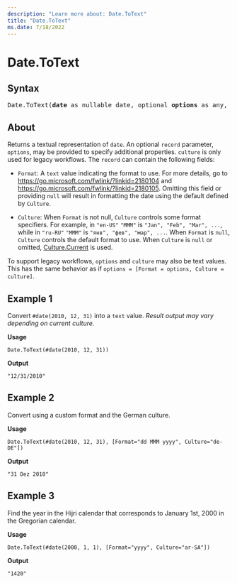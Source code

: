 ```yaml
---
description: "Learn more about: Date.ToText"
title: "Date.ToText"
ms.date: 7/18/2022
---
```

# Date.ToText

## Syntax

<pre>
Date.ToText(<b>date</b> as nullable date, optional <b>options</b> as any, optional <b>culture</b> as nullable text) as nullable text
</pre>

## About

Returns a textual representation of `date`. An optional `record` parameter, `options`, may be provided to specify additional properties. `culture` is only used for legacy workflows. The `record` can contain the following fields:

* `Format`: A `text` value indicating the format to use. For more details, go to https://go.microsoft.com/fwlink/?linkid=2180104 and https://go.microsoft.com/fwlink/?linkid=2180105. Omitting this field or providing `null` will result in formatting the date using the default defined by `Culture`.

* `Culture`: When `Format` is not null, `Culture` controls some format specifiers. For example, in `"en-US"` `"MMM"` is `"Jan", "Feb", "Mar", ...`, while in `"ru-RU"` `"MMM"` is `"янв", "фев", "мар", ...`. When `Format` is `null`, `Culture` controls the default format to use. When `Culture` is `null` or omitted, [Culture.Current](culture-current.md) is used.

To support legacy workflows, `options` and `culture` may also be text values. This has the same behavior as if `options = [Format = options, Culture = culture]`.

## Example 1

Convert `#date(2010, 12, 31)` into a `text` value. *Result output may vary depending on current culture.*

**Usage**

```powerquery-m
Date.ToText(#date(2010, 12, 31))
```

**Output**

`"12/31/2010"`

## Example 2

Convert using a custom format and the German culture.

**Usage**

```powerquery-m
Date.ToText(#date(2010, 12, 31), [Format="dd MMM yyyy", Culture="de-DE"])
```

**Output**

`"31 Dez 2010"`

## Example 3

Find the year in the Hijri calendar that corresponds to January 1st, 2000 in the Gregorian calendar.

**Usage**

```powerquery-m
Date.ToText(#date(2000, 1, 1), [Format="yyyy", Culture="ar-SA"])
```

**Output**

`"1420"`
